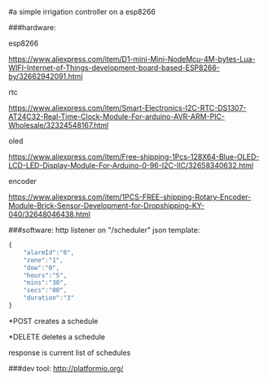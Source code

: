 #a simple irrigation controller on a esp8266

###hardware:

esp8266

https://www.aliexpress.com/item/D1-mini-Mini-NodeMcu-4M-bytes-Lua-WIFI-Internet-of-Things-development-board-based-ESP8266-by/32662942091.html

rtc

https://www.aliexpress.com/item/Smart-Electronics-I2C-RTC-DS1307-AT24C32-Real-Time-Clock-Module-For-arduino-AVR-ARM-PIC-Wholesale/32324548167.html

oled

https://www.aliexpress.com/item/Free-shipping-1Pcs-128X64-Blue-OLED-LCD-LED-Display-Module-For-Arduino-0-96-I2C-IIC/32658340632.html

encoder

https://www.aliexpress.com/item/1PCS-FREE-shipping-Rotary-Encoder-Module-Brick-Sensor-Development-for-Dropshipping-KY-040/32648046438.html

###software:
http listener on "/scheduler"
json template:

```javascript
{
    "alarmId":"0",
    "zone":"1",
    "dow":"0",
    "hours":"5",
    "mins":"30",
    "secs":"00",
    "duration":"3"
}
```
*POST creates a schedule

*DELETE deletes a schedule

response is current list of schedules

###dev tool:
http://platformio.org/
